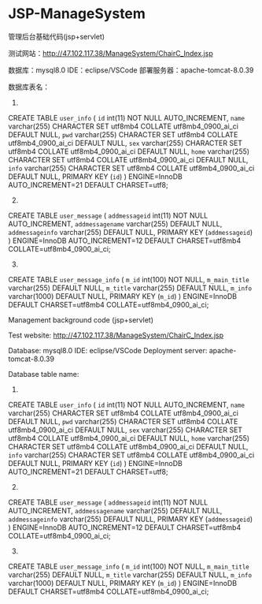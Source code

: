 # JSP-ManageSystem
管理后台基础代码(jsp+servlet)

测试网站：http://47.102.117.38/ManageSystem/ChairC_Index.jsp

数据库：mysql8.0
IDE：eclipse/VSCode
部署服务器：apache-tomcat-8.0.39

数据库表名：

1)
CREATE TABLE `user_info` (
  `id` int(11) NOT NULL AUTO_INCREMENT,
  `name` varchar(255) CHARACTER SET utf8mb4 COLLATE utf8mb4_0900_ai_ci DEFAULT NULL,
  `pwd` varchar(255) CHARACTER SET utf8mb4 COLLATE utf8mb4_0900_ai_ci DEFAULT NULL,
  `sex` varchar(255) CHARACTER SET utf8mb4 COLLATE utf8mb4_0900_ai_ci DEFAULT NULL,
  `home` varchar(255) CHARACTER SET utf8mb4 COLLATE utf8mb4_0900_ai_ci DEFAULT NULL,
  `info` varchar(255) CHARACTER SET utf8mb4 COLLATE utf8mb4_0900_ai_ci DEFAULT NULL,
  PRIMARY KEY (`id`)
) ENGINE=InnoDB AUTO_INCREMENT=21 DEFAULT CHARSET=utf8;

2)
CREATE TABLE `user_message` (
  `addmessageid` int(11) NOT NULL AUTO_INCREMENT,
  `addmessagename` varchar(255) DEFAULT NULL,
  `addmessageinfo` varchar(255) DEFAULT NULL,
  PRIMARY KEY (`addmessageid`)
) ENGINE=InnoDB AUTO_INCREMENT=12 DEFAULT CHARSET=utf8mb4 COLLATE=utf8mb4_0900_ai_ci;

3)
CREATE TABLE `user_message_info` (
  `m_id` int(100) NOT NULL,
  `m_main_title` varchar(255) DEFAULT NULL,
  `m_title` varchar(255) DEFAULT NULL,
  `m_info` varchar(1000) DEFAULT NULL,
  PRIMARY KEY (`m_id`)
) ENGINE=InnoDB DEFAULT CHARSET=utf8mb4 COLLATE=utf8mb4_0900_ai_ci;




Management background code (jsp+servlet)

Test website: http://47.102.117.38/ManageSystem/ChairC_Index.jsp

Database: mysql8.0
IDE: eclipse/VSCode
Deployment server: apache-tomcat-8.0.39

Database table name:

1)
CREATE TABLE `user_info` (
  `id` int(11) NOT NULL AUTO_INCREMENT,
  `name` varchar(255) CHARACTER SET utf8mb4 COLLATE utf8mb4_0900_ai_ci DEFAULT NULL,
  `pwd` varchar(255) CHARACTER SET utf8mb4 COLLATE utf8mb4_0900_ai_ci DEFAULT NULL,
  `sex` varchar(255) CHARACTER SET utf8mb4 COLLATE utf8mb4_0900_ai_ci DEFAULT NULL,
  `home` varchar(255) CHARACTER SET utf8mb4 COLLATE utf8mb4_0900_ai_ci DEFAULT NULL,
  `info` varchar(255) CHARACTER SET utf8mb4 COLLATE utf8mb4_0900_ai_ci DEFAULT NULL,
  PRIMARY KEY (`id`)
) ENGINE=InnoDB AUTO_INCREMENT=21 DEFAULT CHARSET=utf8;

2)
CREATE TABLE `user_message` (
  `addmessageid` int(11) NOT NULL AUTO_INCREMENT,
  `addmessagename` varchar(255) DEFAULT NULL,
  `addmessageinfo` varchar(255) DEFAULT NULL,
  PRIMARY KEY (`addmessageid`)
) ENGINE=InnoDB AUTO_INCREMENT=12 DEFAULT CHARSET=utf8mb4 COLLATE=utf8mb4_0900_ai_ci;

3)
CREATE TABLE `user_message_info` (
  `m_id` int(100) NOT NULL,
  `m_main_title` varchar(255) DEFAULT NULL,
  `m_title` varchar(255) DEFAULT NULL,
  `m_info` varchar(1000) DEFAULT NULL,
  PRIMARY KEY (`m_id`)
) ENGINE=InnoDB DEFAULT CHARSET=utf8mb4 COLLATE=utf8mb4_0900_ai_ci;
